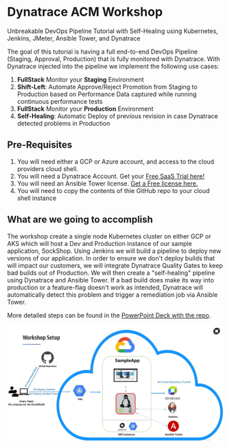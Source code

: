 # Dynatrace ACM Workshop
Unbreakable DevOps Pipeline Tutorial with Self-Healing using Kubernetes, Jenkins, JMeter, Ansible Tower, and Dynatrace

The goal of this tutorial is having a full end-to-end DevOps Pipeline (Staging, Approval, Production) that is fully monitored with Dynatrace. With Dynatrace injected into the pipeline we implement the following use cases:
1. **FullStack** Monitor your **Staging** Environment
2. **Shift-Left**: Automate Approve/Reject Promotion from Staging to Production based on Performance Data captured while running continuous performance tests
3. **FullStack** Monitor your **Production** Environment
4. **Self-Healing**: Automatic Deploy of previous revision in case Dynatrace detected problems in Production

## Pre-Requisites
1. You will need either a GCP or Azure account, and access to the cloud providers cloud shell.
1. You will need a Dynatrace Account. Get your [Free SaaS Trial here!](https://www.dynatrace.com/trial/)
1. You will need an Ansible Tower license. [Get a Free license here.](https://www.ansible.com/workshop-license)
1. You will need to copy the contents of thie GitHub repo to your cloud shell instance

## What are we going to accomplish
The workshop create a single node Kubernetes cluster on either GCP or AKS which will host a Dev and Production instance of our sample application, SockShop.  Using Jenkins we will build a pipeline to deploy new versions of our application.  In order to ensure we don't deploy builds that will impact our customers, we will integrate Dynatrace Quality Gates to keep bad builds out of Production.
We will then create a "self-healing" pipeline using Dynatrace and Ansible Tower.  If a bad build does make its way into production or a feature-flag doesn't work as intended, Dynatrace will automatically detect this problem and trigger a remediation job via Ansible Tower.

More detailed steps can be found in the [PowerPoint Deck with the repo](DynatraceACM.pptx).

![](./images/acmsetup.JPG)
